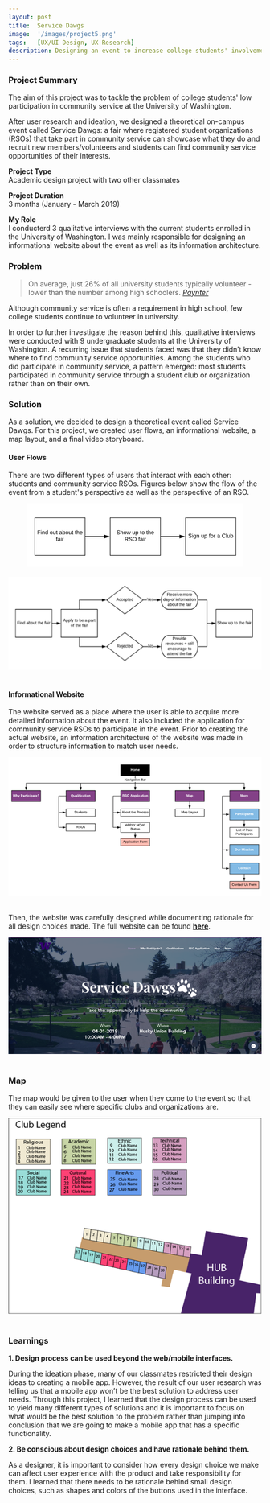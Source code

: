 ```yaml
---
layout: post
title:  Service Dawgs
image:  '/images/project5.png'
tags:   [UX/UI Design, UX Research]
description: Designing an event to increase college students' involvement in community service
---
```

### Project Summary
The aim of this project was to tackle the problem of college students' low participation in community service at the University of Washington.

After user research and ideation, we designed a theoretical on-campus event called Service Dawgs: a fair where registered student organizations (RSOs) that take part in community service can showcase what they do and recruit new members/volunteers and students can find community service opportunities of their interests.

**Project Type** <br>
Academic design project with two other classmates

**Project Duration** <br>
3 months (January - March 2019)

**My Role** <br>
I conducterd 3 qualitative interviews with the current students enrolled in the University of Washington. I was mainly responsible for designing an informational website about the event as well as its information architecture.

### Problem
> On average, just 26% of all university students typically volunteer - lower than the number among high schoolers.
> <cite>[Paynter](https://www.fastcompany.com/40575356/college-kids-want-to-save-the-world-just-dont-ask-them-to-volunteer)</cite>

Although community service is often a requirement in high school, few college students continue to volunteer in university.

In order to further investigate the reason behind this, qualitative interviews were conducted with 9 undergraduate students at the University of Washington. A recurring issue that students faced was that they didn’t know where to find community service opportunities. Among the students who did participate in community service, a pattern emerged: most students participated in community service through a student club or organization rather than on their own.

### Solution
As a solution, we decided to design a theoretical event called Service Dawgs. For this project, we created user flows, an informational website, a map layout, and a final video storyboard.

#### User Flows
There are two different types of users that interact with each other: students and community service RSOs. Figures below show the flow of the event from a student's perspective as well as the perspective of an RSO.

<center><img src="/images/user-flow-1.png" alt="Student user flow"></center> <br>

<center><img src="/images/user-flow-2.png" alt="RSO user flow"></center> <br>

#### Informational Website
The website served as a place where the user is able to acquire more detailed information about the event. It also included the application for community service RSOs to participate in the event. Prior to creating the actual website, an information architecture of the website was made in order to structure information to match user needs.

<center><img src="/images/web-info-arch.png" alt="Information architecture of the website"></center> <br>

Then, the website was carefully designed while documenting rationale for all design choices made. The full website can be found [**here**](https://heejiyun.wixsite.com/uwservicedawgs).

<center><img src="/images/web-home.png" alt="Home page of the website"></center> <br>

### Map
The map would be given to the user when they come to the event so that they can easily see where specific clubs and organizations are.

<center><img src="/images/map.png" alt="Event"></center> <br>

### Learnings
**1. Design process can be used beyond the web/mobile interfaces.**

During the ideation phase, many of our classmates restricted their design ideas to creating a mobile app. However, the result of our user research was telling us that a mobile app won’t be the best solution to address user needs. Through this project, I learned that the design process can be used to yield many different types of solutions and it is important to focus on what would be the best solution to the problem rather than jumping into conclusion that we are going to make a mobile app that has a specific functionality.

**2. Be conscious about design choices and have rationale behind them.**

As a designer, it is important to consider how every design choice we make can affect user experience with the product and take responsibility for them. I learned that there needs to be rationale behind small design choices, such as shapes and colors of the buttons used in the interface.
